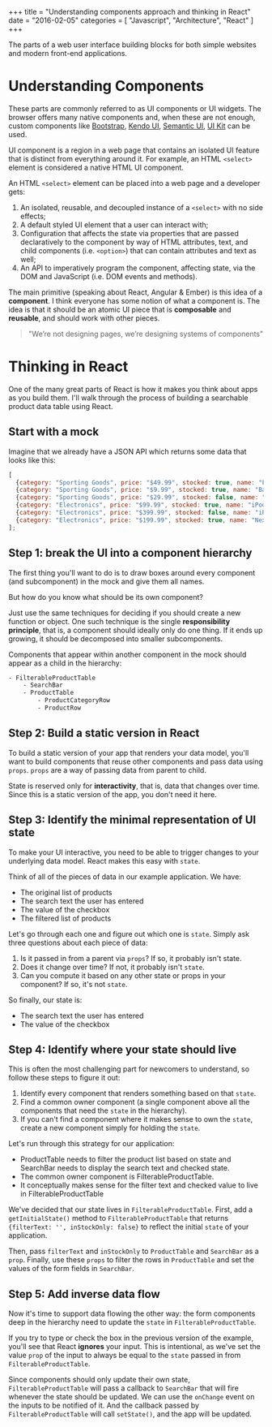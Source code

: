 +++
title = "Understanding components approach and thinking in React"
date = "2016-02-05"
categories = [
    "Javascript",
    "Architecture",
    "React"
]
+++

The parts of a web user interface building blocks for both simple websites and modern front-end applications. 

<!--more-->

# Understanding Components

These parts are commonly referred to as UI components or UI widgets. The browser offers many native components and, when these are not enough, custom components like [Bootstrap](http://getbootstrap.com), [Kendo UI](http://www.telerik.com/kendo-ui), [Semantic UI](http://semantic-ui.com/), [UI Kit](http://getuikit.com/) can be used.

UI component is a region in a web page that contains an isolated UI feature that is distinct from everything around it. For example, an HTML `<select>` element is considered a native HTML UI component.

An HTML `<select>` element can be placed into a web page and a developer gets:

1. An isolated, reusable, and decoupled instance of a `<select>` with no side effects;
2. A default styled UI element that a user can interact with;
3. Configuration that affects the state via properties that are passed declaratively to the component by way of HTML attributes, text, and child components (i.e. `<option>`) that can contain attributes and text as well;
4. An API to imperatively program the component, affecting state, via the DOM and JavaScript (i.e. DOM events and methods).

The main primitive (speaking about React, Angular & Ember) is this idea of a **component**. I think everyone has some notion of what a component is. The idea is that it should be an atomic UI piece that is **composable** and **reusable**, and should work with other pieces.

> "We’re not designing pages, we’re designing systems of components"

# Thinking in React

One of the many great parts of React is how it makes you think about apps as you build them. I'll walk through the process of building a searchable product data table using React.

## Start with a mock

Imagine that we already have a JSON API which returns some data that looks like this:

```js
[
  {category: "Sporting Goods", price: "$49.99", stocked: true, name: "Football"},
  {category: "Sporting Goods", price: "$9.99", stocked: true, name: "Baseball"},
  {category: "Sporting Goods", price: "$29.99", stocked: false, name: "Basketball"},
  {category: "Electronics", price: "$99.99", stocked: true, name: "iPod Touch"},
  {category: "Electronics", price: "$399.99", stocked: false, name: "iPhone 5"},
  {category: "Electronics", price: "$199.99", stocked: true, name: "Nexus 7"}
];
```

## Step 1: break the UI into a component hierarchy

The first thing you'll want to do is to draw boxes around every component (and subcomponent) in the mock and give them all names. 

But how do you know what should be its own component? 

Just use the same techniques for deciding if you should create a new function or object. One such technique is the single **responsibility principle**, that is, a component should ideally only do one thing. If it ends up growing, it should be decomposed into smaller subcomponents.

Components that appear within another component in the mock should appear as a child in the hierarchy:

```bash
- FilterableProductTable
    - SearchBar
    - ProductTable
        - ProductCategoryRow
        - ProductRow
```

## Step 2: Build a static version in React

<script async src="//jsfiddle.net/qetr1ck/voyqdw3f/embed/js,html,css,result/dark/"></script>

To build a static version of your app that renders your data model, you'll want to build components that reuse other components and pass data using `props`. `props` are a way of passing data from parent to child. 

State is reserved only for **interactivity**, that is, data that changes over time. Since this is a static version of the app, you don't need it here.

## Step 3: Identify the minimal representation of UI state

To make your UI interactive, you need to be able to trigger changes to your underlying data model. React makes this easy with `state`.

Think of all of the pieces of data in our example application. We have:

* The original list of products
* The search text the user has entered
* The value of the checkbox
* The filtered list of products

Let's go through each one and figure out which one is `state`. Simply ask three questions about each piece of data:

1. Is it passed in from a parent via `props`? If so, it probably isn't state.
2. Does it change over time? If not, it probably isn't `state`.
3. Can you compute it based on any other state or props in your component? If so, it's not `state`.

So finally, our state is:

* The search text the user has entered
* The value of the checkbox

## Step 4: Identify where your state should live

This is often the most challenging part for newcomers to understand, so follow these steps to figure it out:

1. Identify every component that renders something based on that `state`.
2. Find a common owner component (a single component above all the components that need the `state` in the hierarchy).
3. If you can't find a component where it makes sense to own the `state`, create a new component simply for holding the `state`.

Let's run through this strategy for our application:

* ProductTable needs to filter the product list based on state and SearchBar needs to display the search text and checked state.
* The common owner component is FilterableProductTable.
* It conceptually makes sense for the filter text and checked value to live in FilterableProductTable
 
We've decided that our state lives in `FilterableProductTable`. First, add a `getInitialState()` method to `FilterableProductTable` that returns `{filterText: '', inStockOnly: false}` to reflect the initial `state` of your application. 

Then, pass `filterText` and `inStockOnly` to `ProductTable` and `SearchBar` as a `prop`. Finally, use these `props` to filter the rows in `ProductTable` and set the values of the form fields in `SearchBar`.

## Step 5: Add inverse data flow

Now it's time to support data flowing the other way: the form components deep in the hierarchy need to update the `state` in `FilterableProductTable`.

If you try to type or check the box in the previous version of the example, you'll see that React **ignores** your input. This is intentional, as we've set the value `prop` of the input to always be equal to the `state` passed in from `FilterableProductTable`.

Since components should only update their own state, `FilterableProductTable` will pass a callback to `SearchBar` that will fire whenever the state should be updated. We can use the `onChange` event on the inputs to be notified of it. And the callback passed by `FilterableProductTable` will call `setState()`, and the app will be updated.

<script async src="//jsfiddle.net/qetr1ck/voyqdw3f/3/embed/js,html,result/dark/"></script>